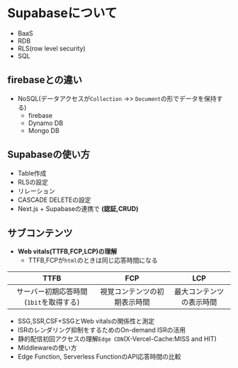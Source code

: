 # Supabaseについて

- BaaS
- RDB
- RLS(row level security)
- SQL

## firebaseとの違い
- NoSQL(データアクセスが`Collection` ->> `Document`の形でデータを保持する)
  - firebase
  - Dynamo DB
  - Mongo DB


## Supabaseの使い方
- Table作成
- RLSの設定
- リレーション
- CASCADE DELETEの設定
- Next.js + Supabaseの連携で **(認証,CRUD)**

## サブコンテンツ
- **Web vitals(TTFB,FCP,LCP)の理解**
  - TTFB,FCPが`html`のときは同じ応答時間になる

|                  TTFB                  |             FCP              |           LCP            |
| :------------------------------------: | :--------------------------: | :----------------------: |
| サーバー初期応答時間(`1bit`を取得する) | 視覚コンテンツの初期表示時間 | 最大コンテンツの表示時間 |


- SSG,SSR,CSF+SSGとWeb vitalsの関係性と測定
- ISRのレンダリング抑制をするためのOn-demand ISRの活用
- 静的配信初回アクセスの理解`Edge CDN`(X-Vercel-Cache:MISS and HIT)
- Middlewareの使い方
- Edge Function, Serverless FunctionのAPI応答時間の比較
